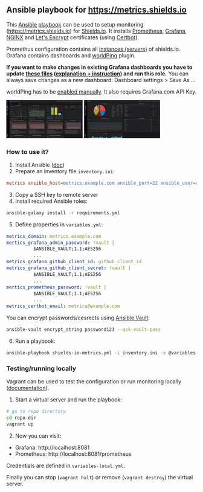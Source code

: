 ## Ansible playbook for https://metrics.shields.io

This [Ansible](https://www.ansible.com/) [playbook](https://docs.ansible.com/ansible/latest/user_guide/playbooks.html) can be used to setup monitoring (https://metrics.shields.io) for [Shields.io](https://shields.io/). It installs [Prometheus](https://prometheus.io/), [Grafana](https://grafana.com/), [NGINX](https://www.nginx.com/) and [Let's Encrypt](https://letsencrypt.org/) certificates (using [Certbot](https://certbot.eff.org/)).

Promethus configuration contains all [instances (servers)](https://github.com/badges/shields/blob/master/doc/production-hosting.md#badge-servers) of shields.io. Grafana contains dashboards and [worldPing](https://grafana.com/plugins/raintank-worldping-app) plugin. 

__If you want to make changes in existing Grafana dashboards you have to update [these files](grafana/dashboards) ([explanation + instruction](http://docs.grafana.org/administration/provisioning/#making-changes-to-a-provisioned-dashboard)) and run this role.__ You can always save changes as a new dashboard: Dashboard settings > Save As ...

worldPing has to be [enabled manually](https://grafana.com/plugins/raintank-worldping-app/installation). It also requires Grafana.com API Key. 

<img src=".readme/grafana-nodejs-dashboard.png" width="40%" height="40%"> <img src=".readme/grafana-services-dashboard.png" width="40%" height="40%">

### How to use it?

1. Install Ansible ([doc](https://docs.ansible.com/ansible/latest/installation_guide/intro_installation.html))
2. Prepare an inventory file `inventory.ini`:
```ini
metrics ansible_host=metrics.example.com ansible_port=22 ansible_user=ubuntu ansible_python_interpreter=/usr/bin/python3
```
3. Copy a SSH key to remote server
4. Install required Ansible roles:
```bash
ansible-galaxy install -r requirements.yml
```
5. Define properties in `variables.yml`:
```yml
metrics_domain: metrics.example.com
mertics_grafana_admin_password: !vault |
          $ANSIBLE_VAULT;1.1;AES256
          ...
metrics_grafana_github_client_id: github_client_id
metrics_grafana_github_client_secret: !vault |
          $ANSIBLE_VAULT;1.1;AES256
          ...
mertics_prometheus_password: !vault |
          $ANSIBLE_VAULT;1.1;AES256
          ...
metrics_certbot_email: metrics@example.com
```
You can encrypt passwords/cesrects using [Ansible Vault](https://docs.ansible.com/ansible/latest/user_guide/vault.html):
```bash
ansible-vault encrypt_string password123 --ask-vault-pass
```
6. Run a playbook:
```bash
ansible-playbook shields-io-metrics.yml -i inventory.ini -e @variables.yml --ask-vault-pass --ask-become-pass
```

### Testing/running locally

Vagrant can be used to test the configuration or run monitoring locally ([documentation](https://docs.ansible.com/ansible/latest/scenario_guides/guide_vagrant.html)).
1. Start a virtual server and run the playbook:
```bash
# go to repo directory
cd repo-dir
vagrant up
```

2. Now you can visit:
- Grafana: http://localhost:8081
- Prometheus: http://localhost:8081/prometheus

Credentials are defined in `variables-local.yml`.

Finally you can stop (`vagrant halt`) or remove (`vagrant destroy`) the virtual server.

